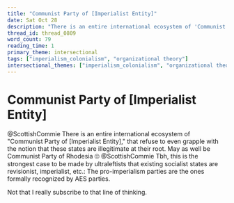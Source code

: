 ```yaml
---
title: "Communist Party of [Imperialist Entity]"
date: Sat Oct 28
description: "There is an entire international ecosystem of 'Communist Party of [Imperialist Entity],' that refuse to even grapple with the notion that these states are..."
thread_id: thread_0809
word_count: 79
reading_time: 1
primary_theme: intersectional
tags: ["imperialism_colonialism", "organizational theory"]
intersectional_themes: ["imperialism_colonialism", "organizational theory"]
---
```


# Communist Party of [Imperialist Entity]

@ScottishCommie There is an entire international ecosystem of "Communist Party of [Imperialist Entity]," that refuse to even grapple with the notion that these states are illegitimate at their root. May as well be Communist Party of Rhodesia 🙄 @ScottishCommie Tbh, this is the strongest case to be made by ultraleftists that existing socialist states are revisionist, imperialist, etc.: The pro-imperialism parties are the ones formally recognized by AES parties.

Not that I really subscribe to that line of thinking.
